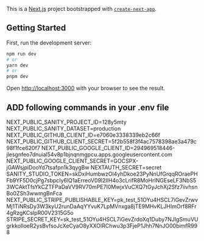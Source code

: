 This is a [Next.js](https://nextjs.org/) project bootstrapped with [`create-next-app`](https://github.com/vercel/next.js/tree/canary/packages/create-next-app).

## Getting Started

First, run the development server:

```bash
npm run dev
# or
yarn dev
# or
pnpm dev
```

Open [http://localhost:3000](http://localhost:3000) with your browser to see the result.

## ADD following commands in your .env file
NEXT_PUBLIC_SANITY_PROJECT_ID=128y5mty
NEXT_PUBLIC_SANITY_DATASET=production
NEXT_PUBLIC_GITHUB_CLIENT_ID=e7060e3338339eb2c66f
NEXT_PUBLIC_GITHUB_CLIENT_SECRET=5f2b558f3f4ac7578398ae3a479c98f1fce620f7
NEXT_PUBLIC_GOOGLE_CLIENT_ID=294969518446-jlesgnfeo7dnuial54v8p1bjnqnmgpcu.apps.googleusercontent.com
NEXT_PUBLIC_GOOGLE_CLIENT_SECRET=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
NEXTAUTH_SECRET=secret
SANITY_STUDIO_TOKEN=skDxiHumbwzOl4yhDkoe23PyNnUfGrqqROraePHFb9YF5D0cjPg7sbpcIy6lQ1aErreoV09l2IlH4o3cLrifR8MoHrINGEseLF3NbS53WCAktTfsYkCZTFPaDaVV9RV70mPE7I0MwjxVuCXQ7tGyJchXj2Sfz7iivhsnBo0ZSh3wwmgBnFca
NEXT_PUBLIC_STRIPE_PUBLISHABLE_KEY=pk_test_51OYu4HSCL7iGevZrwvMj1TiNRsDy3W3kyU2runDaAqYYvuK7LpMVnxga8jTE9MHvKLJHImOrf8RFr4gRzgKCsIpR00V2315G5o
STRIPE_SECRET_KEY=sk_test_51OYu4HSCL7iGevZrdoXq1Duby7NJIgSmuVUgrkkoIloeR2ysBvfsoJcXeCyaO8yXXOlRChwu3p3FjeP1Jhh7NnJO00bimfR998